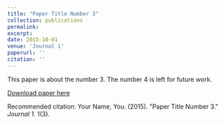 ```yaml
---
title: "Paper Title Number 3"
collection: publications
permalink: 
excerpt: 
date: 2015-10-01
venue: 'Journal 1'
paperurl: ''
citation: ''
---
```

This paper is about the number 3. The number 4 is left for future work.

[Download paper here](http://academicpages.github.io/files/paper3.pdf)

Recommended citation: Your Name, You. (2015). "Paper Title Number 3." <i>Journal 1</i>. 1(3).
